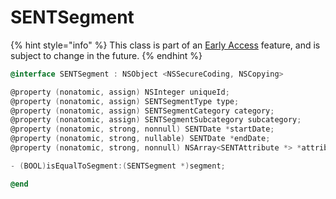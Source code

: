# SENTSegment

{% hint style="info" %}
This class is part of an [Early Access](../../../../appendix/feature-production-readiness.md) feature, and is subject to change in the future.
{% endhint %}

```objectivec
@interface SENTSegment : NSObject <NSSecureCoding, NSCopying>

@property (nonatomic, assign) NSInteger uniqueId;
@property (nonatomic, assign) SENTSegmentType type;
@property (nonatomic, assign) SENTSegmentCategory category;
@property (nonatomic, assign) SENTSegmentSubcategory subcategory;
@property (nonatomic, strong, nonnull) SENTDate *startDate;
@property (nonatomic, strong, nullable) SENTDate *endDate;
@property (nonatomic, strong, nonnull) NSArray<SENTAttribute *> *attributes;

- (BOOL)isEqualToSegment:(SENTSegment *)segment;

@end
```
